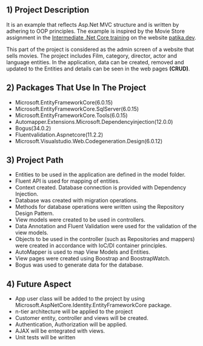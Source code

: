 ## 1) Project Description

It is an example that reflects Asp.Net MVC structure and is written by adhering to OOP principles. 
The example is inspired by the Movie Store assignment in the [Intermediate .Net Core training](https://app.atika.dev/courses/net-core/19-project-1) on the website [patika.dev](patika.dev).

This part of the project is considered as the admin screen of a website that sells movies. The project includes Film, category, director, actor and language entities. In the application, data can be created, removed and updated to the Entities and details can be seen in the web pages **(CRUD)**.

## 2) Packages That Use In The Project

- Microsoft.EntityFrameworkCore(6.0.15)
- Microsoft.EntityFrameworkCore.SqlServer(6.0.15)
- Microsoft.EntityFrameworkCore.Tools(6.0.15)
- Automapper.Extensions.Microsoft.Dependencyinjection(12.0.0)
- Bogus(34.0.2)
- Fluentvalidation.Aspnetcore(11.2.2)
- Microsoft.Visualstudio.Web.Codegeneration.Design(6.0.12)

## 3) Project Path

- Entities to be used in the application are defined in the model folder.
- Fluent API is used for mapping of entities.
- Context created. Database connection is provided with Dependency Injection.
- Database was created with migration operations.
- Methods for database operations were written using the Repository Design Pattern.
- View models were created to be used in controllers.
- Data Annotation and Fluent Validation were used for the validation of the view models.
- Objects to be used in the controller (such as Repositories and mappers) were created in accordance with IoC/DI container principles.
- AutoMapper is used to map View Models and Entities.
- View pages were created using Boostrap and BoostrapWatch.
- Bogus was used to generate data for the database.
## 4) Future Aspect

- App user class will be added to the project by using Microsoft.AspNetCore.Identity.EntityFrameworkCore package.
- n-tier architecture will be applied to the project
- Customer entity, controller and views will be created.
- Authentication, Authorization will be applied.
- AJAX will be entegrated with views.
- Unit tests will be written
